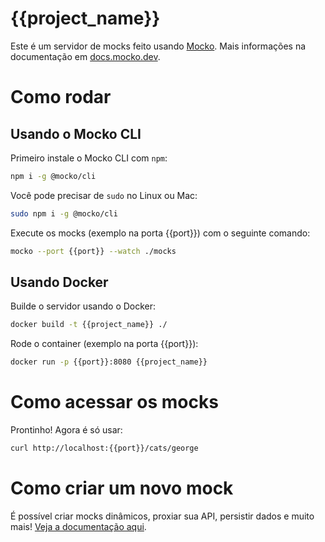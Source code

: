 # {{project_name}}

Este é um servidor de mocks feito usando [Mocko](https://mocko.dev/). Mais informações na documentação em [docs.mocko.dev](https://docs.mocko.dev/).

# Como rodar

## Usando o Mocko CLI

Primeiro instale o Mocko CLI com `npm`:
```bash
npm i -g @mocko/cli
```

Você pode precisar de `sudo` no Linux ou Mac:
```bash
sudo npm i -g @mocko/cli
```

Execute os mocks (exemplo na porta {{port}}) com o seguinte comando:
```bash
mocko --port {{port}} --watch ./mocks
```

## Usando Docker

Builde o servidor usando o Docker:

```bash
docker build -t {{project_name}} ./
```

Rode o container (exemplo na porta {{port}}):
```bash
docker run -p {{port}}:8080 {{project_name}}
```

# Como acessar os mocks

Prontinho! Agora é só usar:
```bash
curl http://localhost:{{port}}/cats/george
```

# Como criar um novo mock

É possível criar mocks dinâmicos, proxiar sua API, persistir dados e muito mais! [Veja a documentação aqui](https://mocko.dev/docs/getting-started/standalone/#using-mocko).
